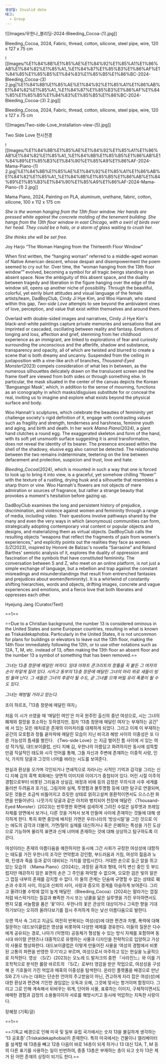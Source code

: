 ```yaml
---
생성일: Invalid date
태그:
  - Group
---
```

![[Images/우한나_블리딩-2024-Bleeding_Cocoa-(1).jpg]]

Bleeding_Cocoa, 2024, Fabric, thread, cotton, silicone, steel pipe, wire, 120 x 127 x 75 cm

  

![[Images/%E1%84%8B%E1%85%AE%E1%84%92%E1%85%A1%E1%86%AB%E1%84%82%E1%85%A1_%E1%84%87%E1%85%B3%E1%86%AF%E1%84%85%E1%85%B5%E1%84%83%E1%85%B5%E1%86%BC-2024-Bleeding_Cocoa-(3) 2.jpg|%E1%84%8B%E1%85%AE%E1%84%92%E1%85%A1%E1%86%AB%E1%84%82%E1%85%A1_%E1%84%87%E1%85%B3%E1%86%AF%E1%84%85%E1%85%B5%E1%84%83%E1%85%B5%E1%86%BC-2024-Bleeding_Cocoa-(3) 2.jpg]]

Bleeding_Cocoa, 2024, Fabric, thread, cotton, silicone, steel pipe, wire, 120 x 127 x 75 cm

![[Images/Two-side-Love_Installation-view-(5).jpg]]

Two Side Love 전시전경

  

![[Images/%E1%84%8B%E1%85%AE%E1%84%92%E1%85%A1%E1%86%AB%E1%84%82%E1%85%A1_%E1%84%8B%E1%85%B5%E1%86%AB%E1%84%89%E1%85%B3%E1%84%90%E1%85%A9%E1%86%AF-2024-Mama-Piano-(1) 2.jpg|%E1%84%8B%E1%85%AE%E1%84%92%E1%85%A1%E1%86%AB%E1%84%82%E1%85%A1_%E1%84%8B%E1%85%B5%E1%86%AB%E1%84%89%E1%85%B3%E1%84%90%E1%85%A9%E1%86%AF-2024-Mama-Piano-(1) 2.jpg]]

Mama Piano, 2024, Painting on PLA, aluminum, urethane, fabric, cotton, silicone, 100 x 112 x 175 cm

  

  

  

_She is the woman hanging from the 13th floor window. Her hands are pressed white against the concrete molding of the tenement building. She hangs from the 13th floor window in east Chicago, with a swirl of birds over her head. They could be a halo, or a storm of glass waiting to crush her._

_She thinks she will be set free._

Joy Harjo “The Woman Hanging from the Thirteenth Floor Window”

  

When first written, the “hanging woman” referred to a middle-aged woman of Native American descent, whose despair and disempowerment the poem seemed to cry out for. Over time, the “woman hanging from the 13th floor window”¹ evolved, becoming a symbol for all tragic beings standing in an absent space. Now the ambiguity of this absent space, and the duality between tragedy and liberation in the figure hanging over the edge of the window sill, opens up another niche of possibility. Through the beautiful, colorful, yet eerily blunt attitudes and visual language of the female artists/team, DadBoyClub, Cindy Ji Hye Kim, and Woo Hannah, who stand within this gap, _Two-side Love_ attempts to see beyond the ambivalent vines of love, perception, and value that exist within themselves and around them.

  

Overlaid with double-sided images and narratives, Cindy Ji Hye Kim's black-and-white paintings capture private memories and sensations that are imprinted or cascaded, oscillating between reality and fantasy. Emotions of longing and loss, affection and grief, stemming from her childhood experience as an immigrant, are linked to explorations of fear and curiosity surrounding the unconscious and the afterlife, shadow and substance, transparency and opacity, all of which are twisted and blurred to create a scene that is both dreamy and uncanny. Suspended from the ceiling in juxtaposition with a vine-like arch of branches, _Thousand-Eyed Monster_(2023) compels consideration of what lies in between, as the numerous silhouettes delicately drawn on the translucent screen and the frame itself are viewed from both sides or through something else. In particular, the mask situated in the center of the canvas depicts the Korean 'Bangsangsi Mask', which, in addition to the sense of mourning, functions as an iconography in which masks/disguises substitute for or conceal the real, inviting us to imagine and explore what exists beyond the physical surface and body.

  

Woo Hannah's sculptures, which celebrate the beauties of femininity yet challenge society's rigid definition of it, engage with contrasting values such as fragility and strength, tenderness and harshness, feminine youth and aging, and birth and death. In her work _Mama Piano_(2024), a giant hand clutches a round egg. The exaggerated skeleton and form of the hand, with its soft yet unsmooth surface suggesting it is amid transformation, does not reveal the identity of its bearer. The presence encased within the shell of the shadowy, elusive egg also cannot be detected. The relationship between the two remains indeterminate, teetering on the line between defacement and protection, suspicion and trust, love and hate.

  

_Bleeding_Cocoa_(2024), which is mounted in such a way that one is forced to look up to bring it into view, is a graceful, yet somehow chilling “flower” with the texture of a rustling, drying husk and a silhouette that resembles a sharp thorn or vine. Woo Hannah's flowers are not objects of mere admiration or sources of fragrance, but rather a strange beauty that provokes a moment's hesitation before gazing up.

  

DadBoyClub examines the long and persistent history of prejudice, discrimination, and violence against women and femininity through a range of media, including video. Their questions involve pathways shared by the many and even the very ways in which (anonymous) communities can form, strategically adopting contemporary viral content or popular objects and designs, and materializing them as virtual objects. DadBoyClub calls the resulting objects “weapons that reflect the fragments of pain from women's experiences,” and explicitly points out the realities they face as women. _S/Z_(2023), inspired by Honoré de Balzac's novella “Sarrasine” and Roland Barthes' semiotic analysis of it, explores the duality of oppression and fascination of the symbols that have constituted femininity. The conversation between S and Z, who meet on an online platform, is not just a simple exchange of language, but a rebellion and trap against the constant misreadings and misunderstandings that result from entrenched fantasies and prejudices about women(femininity). It is a whirlwind of constantly shifting hierarchies, words and objects, drifting images, concrete and vague experiences and emotions, and a fierce love that both liberates and oppresses each other.

  

Hyejung Jang (Curator/Text)

  

==1==

==Due to a Christian background, the number 13 is considered ominous in the United States and some European countries, resulting in what is known as Triskaidekaphobia. Particularly in the United States, it is not uncommon for plans for buildings or elevators to leave out the 13th floor, making the 14th floor immediately following the 12th, or to use other notations such as 12A, T, M, etc. instead of 13, often making the 13th floor an absent floor and the number 13 a symbol of something that has been removed.==

  

  

_그녀는 13층 창문에 매달린 여자다. 임대 아파트 콘크리트의 창틀을 꼭 붙든 그 여자의 손이 하얗게 질려 있다. 시카고 동부의 13층 창문에 매달린 그녀의 머리 위로 새들이 빙빙 돌며 난다. 그 새들은 그녀의 후광이 될 수도, 곧 그녀를 으깨 버릴 유리 폭풍이 될 수도 있다._

_그녀는 해방될 거라고 믿는다._

조이 하르조, ｢13층 창문에 매달린 여자｣

  

처음 이 시가 쓰였을 때 ‘매달린 여인’은 미국 원주민 출신의 중년 여성으로, 시는 그녀의 폐제와 절망을 호소하는 듯하였지만, 점차 ‘13층 창문에 매달린 여자’는 부재하는 공간¹에 서 있는 모든 애처로운 존재의 이미저리를 대체하게 되었다. 그리고 이제 이 부재하는 공간의 모호함과 창틀 끝자락에 매달린 모습이 지닌 비극과 해방 사이의 이중성은 또 다른 가능성의 틈새를 벌린다. 《Two-side Love》는 지금 벌어진 틈 사이에 서 있는 여성 작가/팀, 대드보이클럽, 신디 지혜 김, 우한나의 아름답고 화려하지만 동시에 섬뜩할 만큼 직설적인 태도와 시각 언어를 통해, 그들 자신과 주변에 존재하는 이중적 사랑, 인식, 가치의 덩굴과 그것의 너머를 바라는 시도를 보여준다.

  

현실과 환상을 오가며 각인되거나 연쇄적으로 자라나는 사적인 기억과 감각을 그리는 신디 지혜 김의 흑백 회화에는 양면적 이미지와 이야기가 중첩되어 있다. 어린 시절 이주의 경험으로부터 비롯된 그리움과 상실감, 애정과 비애 등의 감정은 무의식과 사후 세계를 둘러싼 두려움과 호기심, 그림자와 실체, 투명함과 불투명함 등에 대한 탐구로 연결되며, 모든 것들은 조금씩 비틀어지고 흐릿한 상태로 얽히고설켜 몽환적이면서도 으스스한 화면을 만들어낸다. 나뭇가지 덩굴과 같은 아치와 병치되어 천장에 매달린 〈Thousand-Eyed Monster〉(2023)는 반투명한 화면에 섬세하게 그려진 수많은 실루엣과 프레임 자체를 양면에서 보거나, 다른 것을 거쳐서 보게 만들며 사이에 존재하는 것들에 대해 생각하게 한다. 특히 화면 중앙에 배치된 가면은 우리나라의 ‘방상시탈’을 그린 것으로 이는 애도의 감각과 더불어, 가면/탈이 실체를 대신하거나 혹은 은폐하는 특성을 가진 도상으로 기능하며 물리적 표면과 신체 너머에 존재하는 것에 대해 상상하고 탐구하도록 이끈다.

  

여성이라는 존재의 아름다움을 예찬하지만 동시에 그간 사회가 규정한 여성성에 대항하는 태도를 가진 우한나의 조각은 연약함과 강인함, 부드러움과 거침, 여성의 젊음과 노화, 탄생과 죽음 등과 같이 대비되는 가치를 양립시킨다. 거대한 손으로 둥근 알을 쥐고 있는 모습의 〈Mama Piano〉(2024)는, 과장된 골격과 형태, 아직 변신 중인 듯 부드럽지만 매끈하지 않은 표면의 손은 그 주인을 파악할 수 없으며, 오묘한 검은 빛의 알은 그 껍질 내부의 존재를 감지할 수 없다. 이 둘의 관계는 단숨에 규명할 수 없는 상태로 훼손과 수호의 사이, 의심과 신뢰의 사이, 사랑과 증오의 경계를 아슬하게 보여준다. 그리고 올려다볼 수밖에 없이 높게 매달린 〈Bleeding_Cocoa〉(2024)는 말라가는 껍질처럼 바스락거리는 질감과 뾰족한 가시 또는 넝쿨을 닮은 실루엣을 가진 우아하면서도 왠지 모를 서늘함을 품은 ‘꽃’이다. 우한나의 꽃은 관상의 대상이거나 그윽한 향을 기대하기보다는 오히려 올려다보기를 잠시 주저하게 하는 낯선 아름다움으로 발한다.

  

오랜 역사 속 그리고 지금도 여전히 반복되는 여성(성)에 대한 편견과 차별, 폭력에 대해 질문하는 대드보이클럽은 영상을 비롯하여 다양한 매체를 경유한다. 이들의 질문은 다수에게 공유되는 경로, 나아가 (익명의) 공동체가 형성될 수 있는 방식 자체를 포함하며 동시대 바이럴 콘텐츠나 대중적으로 유행하는 사물과 디자인을 전략적으로 입양하고 가상의 사물로 형상화한다. 대드보이클럽은 이렇게 만들어진 사물을 ‘여성의 경험에서 비롯된 고통의 파편을 반영한 무기’라고 부르며, 여성으로서 마주하고 있는 현실을 노골적으로 지적한다. 영상 〈S/Z〉(2023)는 오노레 드 발자크의 중편 『사라진느』와 이를 기호학적으로 분석한 롤랑 바르트의 『S/Z』로부터 영감을 받은 작업으로, 여성성을 구성해 온 기호들이 가진 억압과 매혹의 이중성을 탐색한다. 온라인 플랫폼을 배경으로 만난 S와 Z가 나누는 대화는 단순한 언어의 주고받음이 아닌, 견고하게 자리 잡은 여성(성)에 대한 환상과 편견에 기인한 끊임없는 오독과 오해, 그것에 맞서는 항거이며 함정이다. 그리고 그로 인해 계속해서 뒤바꾸는 위계, 단어와 사물, 표류하는 이미지, 구체적이면서도 애매한 경험과 감정의 소용돌이이자 서로를 해방시키고 동시에 억압하는 지독한 사랑이다.

  

장혜정 (기획/글)

  

==1==

==기독교 배경으로 인해 미국 및 일부 유럽 국가에서는 숫자 13을 불길하게 생각하는 ‘13 공포증’ (Triskaidekaphobia)이 존재한다. 특히 미국에서는 건물이나 엘리베이터를 설계할 때 13층을 빼고 12층 다음이 바로 14층이 되게 하거나 13 대신 12A, T, M 등의 다른 표기를 사용하는 일이 빈번하여, 종종 13층은 부재하는 층이 되고 숫자 13은 제거 된 어떤 존재의 상징이 되기도 한다.==